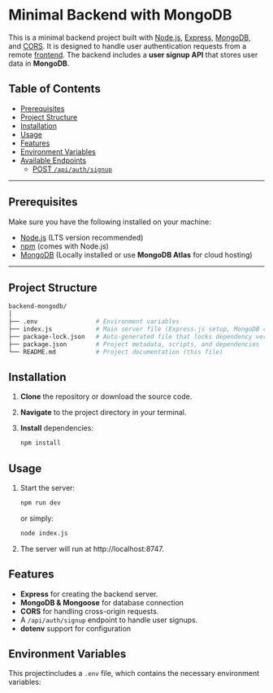 # Minimal Backend with MongoDB

This is a minimal backend project built with [Node.js](https://nodejs.org/), [Express](https://expressjs.com/), [MongoDB](https://www.mongodb.com/), and [CORS](https://www.npmjs.com/package/cors). It is designed to handle user authentication requests from a remote [frontend](https://dreamqin68.github.io/frontend-project/). The backend includes a **user signup API** that stores user data in **MongoDB**.

## Table of Contents

- [Prerequisites](#prerequisites)
- [Project Structure](#project-structure)
- [Installation](#installation)
- [Usage](#usage)
- [Features](#features)
- [Environment Variables](#environment-variables)
- [Available Endpoints](#available-endpoints)
  - [POST `/api/auth/signup`](#post-apiauthsignup)

---

## Prerequisites

Make sure you have the following installed on your machine:

- [Node.js](https://nodejs.org/) (LTS version recommended)
- [npm](https://www.npmjs.com/) (comes with Node.js)
- [MongoDB](https://www.mongodb.com/) (Locally installed or use **MongoDB Atlas** for cloud hosting)

---

## Project Structure

```bash
backend-mongodb/
│
├── .env                # Environment variables
├── index.js            # Main server file (Express.js setup, MongoDB connection, API routes)
├── package-lock.json   # Auto-generated file that locks dependency versions
├── package.json        # Project metadata, scripts, and dependencies
└── README.md           # Project documentation (this file)
```

## Installation

1. **Clone** the repository or download the source code.
2. **Navigate** to the project directory in your terminal.
3. **Install** dependencies:

   ```bash
   npm install
   ```

## Usage

1. Start the server:

   ```bash
   npm run dev
   ```

   or simply:

   ```bash
   node index.js
   ```

2. The server will run at http://localhost:8747.

## Features

- **Express** for creating the backend server.
- **MongoDB & Mongoose** for database connection
- **CORS** for handling cross-origin requests.
- A `/api/auth/signup` endpoint to handle user signups.
- **dotenv** support for configuration

## Environment Variables

This projectincludes a `.env` file, which contains the necessary environment variables:
